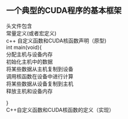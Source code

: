 ## 一个典型的CUDA程序的基本框架
头文件包含  
常量定义(或者宏定义)  
c++ 自定义函数和CUDA核函数声明（原型)  
int main(void){  
  分配主机与设备内存  
初始化主机中的数据  
将某些数据从主机复制到设备  
调用核函数在设备中进行计算  
将某些数据从设备复制到主机  
释放主机和设备内存  

}  
C++自定义函数和CUDA核函数的定义（实现）

